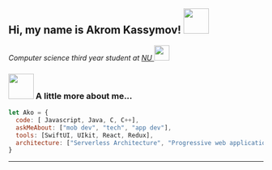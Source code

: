 <h2> Hi, my name is Akrom Kassymov! <img src="https://media.giphy.com/media/mGcNjsfWAjY5AEZNw6/giphy.gif" width="50"></h2>
<p><em>Computer science third year student at <a href="https://nu.edu.kz/en/"> NU </a> <img src="https://media.giphy.com/media/fYSnHlufseco8Fh93Z/giphy.gif" width="30">
</em></p>

### <img src="https://media.giphy.com/media/VgCDAzcKvsR6OM0uWg/giphy.gif" width="50"> A little more about me...  

```javascript
let Ako = {
  code: [ Javascript, Java, C, C++],
  askMeAbout: ["mob dev", "tech", "app dev"],
  tools: [SwiftUI, UIkit, React, Redux],
  architecture: ["Serverless Architecture", "Progressive web applications", "Single page applications"].
}
```

---
